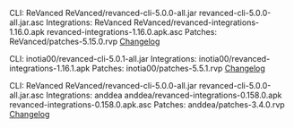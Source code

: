 CLI: ReVanced
ReVanced/revanced-cli-5.0.0-all.jar
revanced-cli-5.0.0-all.jar.asc
Integrations: ReVanced
ReVanced/revanced-integrations-1.16.0.apk
revanced-integrations-1.16.0.apk.asc
Patches: ReVanced/patches-5.15.0.rvp
[Changelog](https://github.com/revanced/revanced-patches/releases/tag/v5.15.0)


CLI: inotia00/revanced-cli-5.0.1-all.jar
Integrations: inotia00/revanced-integrations-1.16.1.apk
Patches: inotia00/patches-5.5.1.rvp
[Changelog](https://github.com/inotia00/revanced-patches/releases/tag/v5.5.1)


CLI: ReVanced
ReVanced/revanced-cli-5.0.0-all.jar
revanced-cli-5.0.0-all.jar.asc
Integrations: anddea
anddea/revanced-integrations-0.158.0.apk
revanced-integrations-0.158.0.apk.asc
Patches: anddea/patches-3.4.0.rvp
[Changelog](https://github.com/anddea/revanced-patches/releases/tag/v3.4.0)
